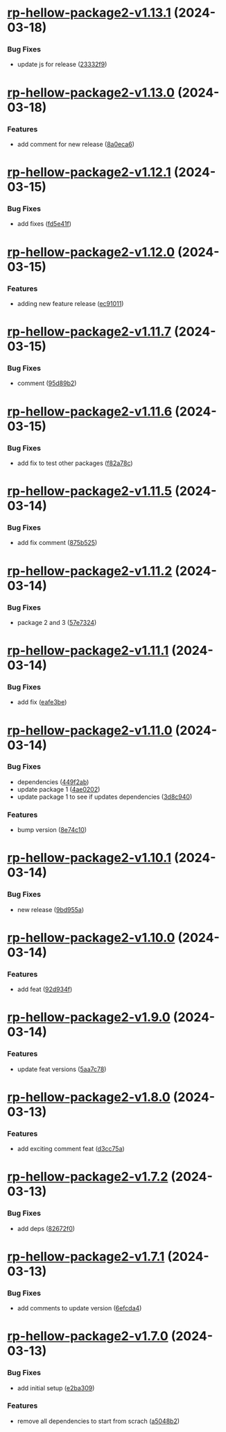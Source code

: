 # [rp-hellow-package2-v1.13.1](https://github.com/iriteshp/hellow-npm/compare/rp-hellow-package2-v1.13.0...rp-hellow-package2-v1.13.1) (2024-03-18)


### Bug Fixes

* update js for release ([23332f9](https://github.com/iriteshp/hellow-npm/commit/23332f965413987bb8eb0067862396a0b058c6d0))

# [rp-hellow-package2-v1.13.0](https://github.com/iriteshp/hellow-npm/compare/rp-hellow-package2-v1.12.1...rp-hellow-package2-v1.13.0) (2024-03-18)


### Features

* add comment for new release ([8a0eca6](https://github.com/iriteshp/hellow-npm/commit/8a0eca68ab6ccc1870fc6f69589d07ff5a485c4d))

# [rp-hellow-package2-v1.12.1](https://github.com/iriteshp/hellow-npm/compare/rp-hellow-package2-v1.12.0...rp-hellow-package2-v1.12.1) (2024-03-15)


### Bug Fixes

* add fixes ([fd5e41f](https://github.com/iriteshp/hellow-npm/commit/fd5e41f9efaabd0375a9a5007ed7d912b3f7dc3c))

# [rp-hellow-package2-v1.12.0](https://github.com/iriteshp/hellow-npm/compare/rp-hellow-package2-v1.11.7...rp-hellow-package2-v1.12.0) (2024-03-15)


### Features

* adding new feature release ([ec91011](https://github.com/iriteshp/hellow-npm/commit/ec91011c0db92b57ee7e14a7cb7f05a8e91373fc))

# [rp-hellow-package2-v1.11.7](https://github.com/iriteshp/hellow-npm/compare/rp-hellow-package2-v1.11.6...rp-hellow-package2-v1.11.7) (2024-03-15)


### Bug Fixes

* comment ([95d89b2](https://github.com/iriteshp/hellow-npm/commit/95d89b2ece5896f052c9a5de12a9bb4a3fe554cf))

# [rp-hellow-package2-v1.11.6](https://github.com/iriteshp/hellow-npm/compare/rp-hellow-package2-v1.11.5...rp-hellow-package2-v1.11.6) (2024-03-15)


### Bug Fixes

* add fix to test other packages ([f82a78c](https://github.com/iriteshp/hellow-npm/commit/f82a78c47084ba79d8a3939f8f797f520f13a8b1))

# [rp-hellow-package2-v1.11.5](https://github.com/iriteshp/hellow-npm/compare/rp-hellow-package2-v1.11.4...rp-hellow-package2-v1.11.5) (2024-03-14)


### Bug Fixes

* add fix comment ([875b525](https://github.com/iriteshp/hellow-npm/commit/875b52561347aa64e73e61eba2538bcff2b5eb2b))

# [rp-hellow-package2-v1.11.2](https://github.com/iriteshp/hellow-npm/compare/rp-hellow-package2-v1.11.1...rp-hellow-package2-v1.11.2) (2024-03-14)


### Bug Fixes

* package 2 and 3 ([57e7324](https://github.com/iriteshp/hellow-npm/commit/57e7324f90e6d6c56f8704f844a56fe41ead3087))

# [rp-hellow-package2-v1.11.1](https://github.com/iriteshp/hellow-npm/compare/rp-hellow-package2-v1.11.0...rp-hellow-package2-v1.11.1) (2024-03-14)


### Bug Fixes

* add fix ([eafe3be](https://github.com/iriteshp/hellow-npm/commit/eafe3beef6bcd49bcb5ac44a4f0d63929e578fd1))

# [rp-hellow-package2-v1.11.0](https://github.com/iriteshp/hellow-npm/compare/rp-hellow-package2-v1.10.1...rp-hellow-package2-v1.11.0) (2024-03-14)


### Bug Fixes

* dependencies ([449f2ab](https://github.com/iriteshp/hellow-npm/commit/449f2abc4d29d52b1a4bda54b235928b1f552b6a))
* update package 1 ([4ae0202](https://github.com/iriteshp/hellow-npm/commit/4ae0202a256048a66d086b0dc39b6a95553e66d1))
* update package 1 to see if updates dependencies ([3d8c940](https://github.com/iriteshp/hellow-npm/commit/3d8c9404c9290b464d0046903c84de9b9e1b8f28))


### Features

* bump version ([8e74c10](https://github.com/iriteshp/hellow-npm/commit/8e74c1034a62664dd33f3598d8728792961929d7))

# [rp-hellow-package2-v1.10.1](https://github.com/iriteshp/hellow-npm/compare/rp-hellow-package2-v1.10.0...rp-hellow-package2-v1.10.1) (2024-03-14)


### Bug Fixes

* new release ([9bd955a](https://github.com/iriteshp/hellow-npm/commit/9bd955a9012d7b7f3c4df5a5890335435dafc775))

# [rp-hellow-package2-v1.10.0](https://github.com/iriteshp/hellow-npm/compare/rp-hellow-package2-v1.9.0...rp-hellow-package2-v1.10.0) (2024-03-14)


### Features

* add feat ([92d934f](https://github.com/iriteshp/hellow-npm/commit/92d934f86f458091abd8a7ff06464dd6f275a6d0))

# [rp-hellow-package2-v1.9.0](https://github.com/iriteshp/hellow-npm/compare/rp-hellow-package2-v1.8.0...rp-hellow-package2-v1.9.0) (2024-03-14)


### Features

* update feat versions ([5aa7c78](https://github.com/iriteshp/hellow-npm/commit/5aa7c78c93da45728b2dcc8bf4bad954aa695e7f))

# [rp-hellow-package2-v1.8.0](https://github.com/iriteshp/hellow-npm/compare/rp-hellow-package2-v1.7.2...rp-hellow-package2-v1.8.0) (2024-03-13)


### Features

* add exciting comment feat ([d3cc75a](https://github.com/iriteshp/hellow-npm/commit/d3cc75a5c54fc542a78f1cbc0815197357fb0eef))

# [rp-hellow-package2-v1.7.2](https://github.com/iriteshp/hellow-npm/compare/rp-hellow-package2-v1.7.1...rp-hellow-package2-v1.7.2) (2024-03-13)


### Bug Fixes

* add deps ([82672f0](https://github.com/iriteshp/hellow-npm/commit/82672f0b34d6f6e3028e539c3425ca88f4703c39))

# [rp-hellow-package2-v1.7.1](https://github.com/iriteshp/hellow-npm/compare/rp-hellow-package2-v1.7.0...rp-hellow-package2-v1.7.1) (2024-03-13)


### Bug Fixes

* add comments to update version ([6efcda4](https://github.com/iriteshp/hellow-npm/commit/6efcda496b781b80fef016258b7433f1708e716e))

# [rp-hellow-package2-v1.7.0](https://github.com/iriteshp/hellow-npm/compare/rp-hellow-package2-v1.6.0...rp-hellow-package2-v1.7.0) (2024-03-13)


### Bug Fixes

* add initial setup ([e2ba309](https://github.com/iriteshp/hellow-npm/commit/e2ba3095c2a86fee2ca70a5e67391e49037d688c))


### Features

* remove all dependencies to start from scrach ([a5048b2](https://github.com/iriteshp/hellow-npm/commit/a5048b213cdb0bee5526b7a9ffea44ad9a883c5b))
